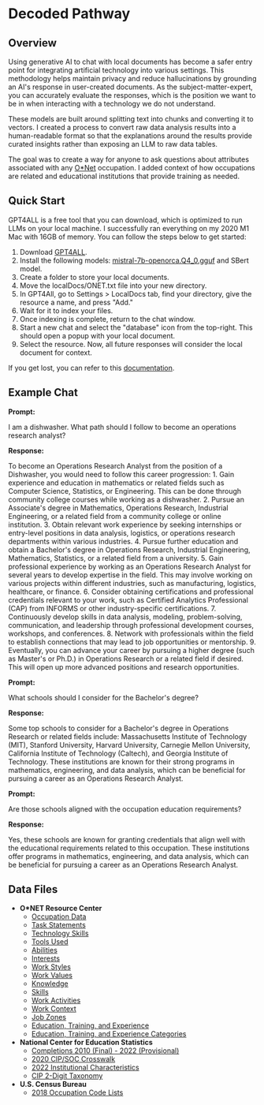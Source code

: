 # Decoded Pathway

## Overview
Using generative AI to chat with local documents has become a safer entry point for integrating artificial technology into various settings. This methodology helps maintain privacy and reduce hallucinations by grounding an AI's response in user-created documents. As the subject-matter-expert, you can accurately evaluate the responses, which is the position we want to be in when interacting with a technology we do not understand.

These models are built around splitting text into chunks and converting it to vectors. I created a process to convert raw data analysis results into a human-readable format so that the explanations around the results provide curated insights rather than exposing an LLM to raw data tables.

The goal was to create a way for anyone to ask questions about attributes associated with any [O*Net](https://www.onetcenter.org/dictionary/28.1/excel/occupation_data.html) occupation. I added context of how occupations are related and educational institutions that provide training as needed.

## Quick Start

GPT4ALL is a free tool that you can download, which is optimized to run LLMs on your local machine. I successfully ran everything on my 2020 M1 Mac with 16GB of memory. You can follow the steps below to get started:

1. Download [GPT4ALL](https://gpt4all.io/index.html).
2. Install the following models: [mistral-7b-openorca.Q4_0.gguf](https://mistral.ai/news/mixtral-of-experts/) and SBert model.
3. Create a folder to store your local documents.
4. Move the localDocs/ONET.txt file into your new directory.
5. In GPT4All, go to Settings > LocalDocs tab, find your directory, give the resource a name, and press "Add." 
6. Wait for it to index your files.
7. Once indexing is complete, return to the chat window.
8. Start a new chat and select the "database" icon from the top-right. This should open a popup with your local document.
9. Select the resource. Now, all future responses will consider the local document for context.

If you get lost, you can refer to this [documentation](https://docs.gpt4all.io/gpt4all_chat.html).

## Example Chat

**Prompt:**

I am a dishwasher. What path should I follow to become an operations research analyst?

**Response:** 

To become an Operations Research Analyst from the position of a Dishwasher, you would need to follow this career progression: 1. Gain experience and education in mathematics or related fields such as Computer Science, Statistics, or Engineering. This can be done through community college courses while working as a dishwasher.
2. Pursue an Associate's degree in Mathematics, Operations Research, Industrial Engineering, or a related field from a community college or online institution.
3. Obtain relevant work experience by seeking internships or entry-level positions in data analysis, logistics, or operations research departments within various industries.
4. Pursue further education and obtain a Bachelor's degree in Operations Research, Industrial Engineering, Mathematics, Statistics, or a related field from a university.
5. Gain professional experience by working as an Operations Research Analyst for several years to develop expertise in the field. This may involve working on various projects within different industries, such as manufacturing, logistics, healthcare, or finance.
6. Consider obtaining certifications and professional credentials relevant to your work, such as Certified Analytics Professional (CAP) from INFORMS or other industry-specific certifications.
7. Continuously develop skills in data analysis, modeling, problem-solving, communication, and leadership through professional development courses, workshops, and conferences.
8. Network with professionals within the field to establish connections that may lead to job opportunities or mentorship.
9. Eventually, you can advance your career by pursuing a higher degree (such as Master's or Ph.D.) in Operations Research or a related field if desired. This will open up more advanced positions and research opportunities.

**Prompt:**

What schools should I consider for the Bachelor's degree?

**Response:**

Some top schools to consider for a Bachelor's degree in Operations Research or related fields include: Massachusetts Institute of Technology (MIT), Stanford University, Harvard University, Carnegie Mellon University, California Institute of Technology (Caltech), and Georgia Institute of Technology. These institutions are known for their strong programs in mathematics, engineering, and data analysis, which can be beneficial for pursuing a career as an Operations Research Analyst.

**Prompt:**

Are those schools aligned with the occupation education requirements?

**Response:**

Yes, these schools are known for granting credentials that align well with the educational requirements related to this occupation. These institutions offer programs in mathematics, engineering, and data analysis, which can be beneficial for pursuing a career as an Operations Research Analyst.

## Data Files
- **O*NET Resource Center**
  - [Occupation Data](https://www.onetcenter.org/dl_files/database/db_28_1_text/Occupation%20Data.txt)
  - [Task Statements](https://www.onetcenter.org/dl_files/database/db_28_1_text/Task%20Statements.txt)
  - [Technology Skills](https://www.onetcenter.org/dl_files/database/db_28_1_text/Technology%20Skills.txt)
  - [Tools Used](https://www.onetcenter.org/dl_files/database/db_28_1_text/Tools%20Used.txt)
  - [Abilities](https://www.onetcenter.org/dl_files/database/db_28_1_text/Abilities.txt)
  - [Interests](https://www.onetcenter.org/dl_files/database/db_28_1_text/Interests.txt)
  - [Work Styles](https://www.onetcenter.org/dl_files/database/db_28_1_text/Work%20Styles.txt)
  - [Work Values](https://www.onetcenter.org/dl_files/database/db_28_1_text/Work%20Values.txt)
  - [Knowledge](https://www.onetcenter.org/dl_files/database/db_28_1_text/Knowledge.txt)
  - [Skills](https://www.onetcenter.org/dl_files/database/db_28_1_text/Skills.txt)
  - [Work Activities](https://www.onetcenter.org/dl_files/database/db_28_1_text/Work%20Activities.txt)
  - [Work Context](https://www.onetcenter.org/dl_files/database/db_28_1_text/Work%20Context.txt)
  - [Job Zones](https://www.onetcenter.org/dl_files/database/db_28_1_text/Job%20Zones.txt)
  - [Education, Training, and Experience](https://www.onetcenter.org/dl_files/database/db_28_1_text/Education%2C%20Training%2C%20and%20Experience.txt)
  - [Education, Training, and Experience Categories](https://www.onetcenter.org/dl_files/database/db_28_1_text/Education%2C%20Training%2C%20and%20Experience%20Categories.txt)
- **National Center for Education Statistics**
  - [Completions 2010 (Final) - 2022 (Provisional)](https://nces.ed.gov/ipeds/datacenter/DataFiles.aspx?year=2022&surveyNumber=-1&sid=2359a156-d43c-4fba-a779-70fd437871de&rtid=7)
  - [2020 CIP/SOC Crosswalk](https://nces.ed.gov/ipeds/cipcode/Files/CIP2020_SOC2018_Crosswalk.xlsx)
  - [2022 Institutional Characteristics](https://nces.ed.gov/ipeds/datacenter/datafiles.aspx?sid=2359a156-d43c-4fba-a779-70fd437871de&rtid=7)
  - [CIP 2-Digit Taxonomy](https://nces.ed.gov/ipeds/cipcode/searchresults.aspx?y=56&sw=1,2,3&ct=1,3&ca=1,2,5,3,4)
- **U.S. Census Bureau**
  - [2018 Occupation Code Lists](https://www2.census.gov/programs-surveys/demo/guidance/industry-occupation/2018-occupation-code-list-and-crosswalk.xlsx)
